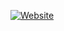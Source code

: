 [![Website](https://img.shields.io/badge/website-portfolio-blue)](https://paramasivamj.github.io/My-Portfolio/)
